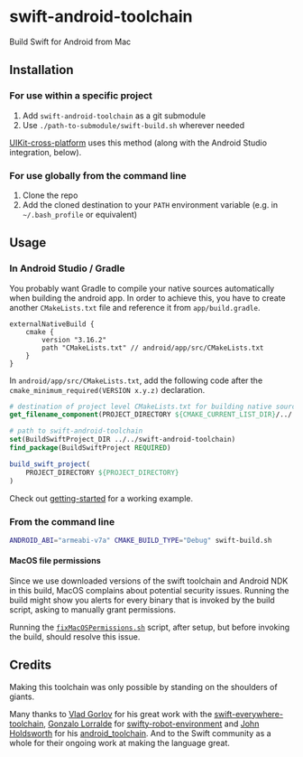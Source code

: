 # swift-android-toolchain

Build Swift for Android from Mac

## Installation

### For use within a specific project

1. Add `swift-android-toolchain` as a git submodule
2. Use `./path-to-submodule/swift-build.sh` wherever needed

[UIKit-cross-platform](https://github.com/flowkey/UIKit-cross-platform) uses this method (along with the Android Studio integration, below).

### For use globally from the command line

1. Clone the repo
1. Add the cloned destination to your `PATH` environment variable (e.g. in `~/.bash_profile` or equivalent)

## Usage

### In Android Studio / Gradle

You probably want Gradle to compile your native sources automatically when building the android app. In order to achieve this, you have to create another `CMakeLists.txt` file and reference it from `app/build.gradle`.

```Gradle
externalNativeBuild {
    cmake {
        version "3.16.2"
        path "CMakeLists.txt" // android/app/src/CMakeLists.txt
    }
}
```

In `android/app/src/CMakeLists.txt`, add the following code after the `cmake_minimum_required(VERSION x.y.z)` declaration.

```CMake
# destination of project level CMakeLists.txt for building native sources
get_filename_component(PROJECT_DIRECTORY ${CMAKE_CURRENT_LIST_DIR}/../../ ABSOLUTE)

# path to swift-android-toolchain
set(BuildSwiftProject_DIR ../../swift-android-toolchain)
find_package(BuildSwiftProject REQUIRED)

build_swift_project(
    PROJECT_DIRECTORY ${PROJECT_DIRECTORY}
)
```

Check out [getting-started](https://github.com/flowkey/UIKit-cross-platform/tree/master/samples/getting-started) for a working example.

### From the command line

```bash
ANDROID_ABI="armeabi-v7a" CMAKE_BUILD_TYPE="Debug" swift-build.sh
```

#### MacOS file permissions

Since we use downloaded versions of the swift toolchain and Android NDK in this build, MacOS complains about potential security issues. Running the build might show you alerts for every binary that is invoked by the build script, asking to manually grant permissions.

Running the [`fixMacOSPermissions.sh`](fixMacOSPermissions.sh) script, after setup, but before invoking the build, should resolve this issue.

## Credits

Making this toolchain was only possible by standing on the shoulders of giants.

Many thanks to [Vlad Gorlov](https://github.com/vgorloff) for his great work with the [swift-everywhere-toolchain](https://github.com/vgorloff/swift-everywhere-toolchain), [Gonzalo Lorralde](https://github.com/gonzalolarralde) for [swifty-robot-environment](https://github.com/gonzalolarralde/swifty-robot-environment) and [John Holdsworth](https://github.com/johnno1962) for his [android_toolchain](https://github.com/SwiftJava/android_toolchain). And to the Swift community as a whole for their ongoing work at making the language great.
